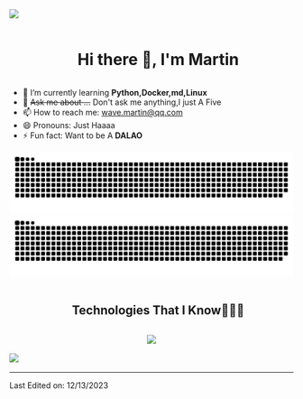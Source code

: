 <!--horizontal divider(gradiant)-->
<img src="https://user-images.githubusercontent.com/73097560/115834477-dbab4500-a447-11eb-908a-139a6edaec5c.gif">

<!--h1 without bottom border-->
<div id="user-content-toc">
  <ul align="center">
    <summary><h1 style="display: inline-block">Hi there 👋, I'm Martin</h1></summary>
  </ul>
</div>


- 🌱 I’m currently learning **Python,Docker,md,Linux**
- 💬 ~~Ask me about ...~~ Don't ask me anything,I just A Five
- 📫 How to reach me: wave.martin@qq.com
- 😄 Pronouns: Just Haaaa
- ⚡ Fun fact: Want to be A **DALAO**
  
  
![GitHub Snake Light](https://raw.githubusercontent.com/Martinxux/Martinxux/output/github-contribution-grid-snake.svg#gh-light-mode-only)
![GitHub Snake Dark](https://raw.githubusercontent.com/Martinxux/Martinxux/output/github-contribution-grid-snake-dark.svg#gh-dark-mode-only)


<!--h1 without bottom border-->
<div id="user-content-toc">
  <ul align="center">
    <summary><h2 style="display: inline-block">Technologies That I Know👨🏻‍💻</h2></summary>
  </ul>
</div>
<!--tech stack icons-->
<p align="center">
  <a href="https://skillicons.dev">
    <img src="https://skillicons.dev/icons?i=git,css,docker,github,html,idea,linux,md,mysql,py&perline=14" />
  </a>
</p>

<!--horizontal divider(gradiant)-->
<img src="https://user-images.githubusercontent.com/73097560/115834477-dbab4500-a447-11eb-908a-139a6edaec5c.gif">

----------------------------------------------------------------------

Last Edited on: 12/13/2023
